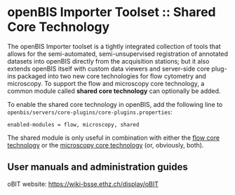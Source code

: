 # openBIS Importer Toolset :: Shared Core Technology

The openBIS Importer toolset is a tightly integrated collection of tools that allows for the semi-automated, semi-unsupervised registration of annotated datasets into openBIS directly from the acquisition stations; but it also extends openBIS itself with custom data viewers and server-side core plug-ins packaged into two new core technologies for flow cytometry and microscopy. To support the flow and microscopy core technology, a common module called **shared core technology** can optionally be added. 

To enable the shared core technology in openBIS, add the following line to ``openbis/servers/core-plugins/core-plugins.properties``:

``enabled-modules = flow, microscopy, shared``

The shared module is only useful in combination with either the [flow core technology](https://github.com/aarpon/obit_flow_core_technology) or the [microscopy core technology](https://github.com/aarpon/obit_microscopy_core_technology) (or, obviously, both).

## User manuals and administration guides

oBIT website: https://wiki-bsse.ethz.ch/display/oBIT
